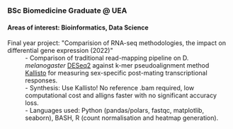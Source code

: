 <h3>BSc Biomedicine Graduate @ UEA</h3>
<h4>Areas of interest: Bioinformatics, Data Science</h4>
<dl>
  <dt>Final year project: "Comparision of RNA-seq methodologies, the impact on differential gene expression (2022)"</dt>
  <dd>- Comparison of traditional read-mapping pipeline on D.<i> melanogaster</i> <a href="https://github.com/mikelove/DESeq2">DESeq2</a> against k-mer pseudoalignment method <a href="https://github.com/pachterlab/kallisto">Kallisto</a> for measuring sex-specific post-mating transcriptional responses.</dd>
  <dd>- Synthesis: Use Kallisto! No reference .bam required, low computational cost and alligns faster with no significant accuracy loss.
  <dd>- Languages used: Python (pandas/polars, fastqc, matplotlib, seaborn), BASH, R (count normalisation and heatmap generation).</dd>
</dl>
